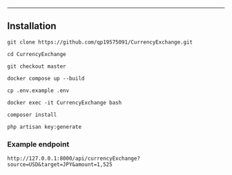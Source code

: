 

------------
Installation
------------

```
git clone https://github.com/qp19575091/CurrencyExchange.git

cd CurrencyExchange

git checkout master

docker compose up --build

cp .env.example .env

docker exec -it CurrencyExchange bash

composer install

php artisan key:generate
```

### Example endpoint
```
http://127.0.0.1:8000/api/currencyExchange?source=USD&target=JPY&amount=1,525
```
